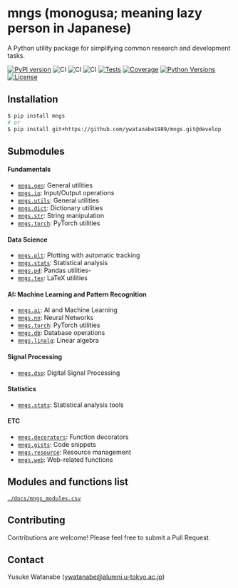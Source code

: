 <!-- ---
!-- title: README.md
!-- author: ywatanabe
!-- date: 2024-11-04 03:32:46
!-- --- -->


# mngs (monogusa; meaning lazy person in Japanese)
A Python utility package for simplifying common research and development tasks.

<!-- badges -->
[![PyPI version](https://badge.fury.io/py/mngs.svg)](https://badge.fury.io/py/mngs)
![CI](https://github.com/ywatanabe1989/mngs/actions/workflows/pypi_latest.yml/badge.svg)
![CI](https://github.com/ywatanabe1989/mngs/actions/workflows/latest_release.yml/badge.svg)
![CI](https://github.com/ywatanabe1989/mngs/actions/workflows/develop.yml/badge.svg)
[![Tests](https://github.com/ywatanabe1989/mngs/actions/workflows/tests.yml/badge.svg)](https://github.com/ywatanabe1989/mngs/actions/workflows/tests.yml)
[![Coverage](https://codecov.io/gh/ywatanabe1989/mngs/branch/main/graph/badge.svg)](https://codecov.io/gh/ywatanabe1989/mngs)
[![Python Versions](https://img.shields.io/pypi/pyversions/mngs.svg)](https://pypi.org/project/mngs/)
[![License](https://img.shields.io/github/license/ywatanabe1989/mngs.svg)](https://github.com/ywatanabe1989/mngs/blob/main/LICENSE)

<!-- <\!-- logo -\->
 !-- <div style="text-align: center;">
 !--     <img src="./docs/lazy_python.gif" alt="Lazy Python" width="200px">
 !-- </div> -->

## Installation
```bash
$ pip install mngs
# or
$ pip install git+https://github.com/ywatanabe1989/mngs.git@develop
```

## Submodules
#### Fundamentals
- [`mngs.gen`](./src/mngs/gen#readme): General utilities
- [`mngs.io`](./src/mngs/io#readme): Input/Output operations
- [`mngs.utils`](./src/mngs/utils#readme): General utilities
- [`mngs.dict`](./src/mngs/dict#readme): Dictionary utilities
- [`mngs.str`](./src/mngs/str#readme): String manipulation
- [`mngs.torch`](./src/mngs/torch#readme): PyTorch utilities

#### Data Science
- [`mngs.plt`](./src/mngs/plt#readme): Plotting with automatic tracking
- [`mngs.stats`](./src/mngs/stats#readme): Statistical analysis
- [`mngs.pd`](./src/mngs/pd#readme): Pandas utilities- 
- [`mngs.tex`](./src/mngs/tex#readme): LaTeX utilities

#### AI: Machine Learning and Pattern Recognition
- [`mngs.ai`](./src/mngs/ai#readme): AI and Machine Learning
- [`mngs.nn`](./src/mngs/nn#readme): Neural Networks
- [`mngs.torch`](./src/mngs/torch#readme): PyTorch utilities
- [`mngs.db`](./src/mngs/db#readme): Database operations
- [`mngs.linalg`](./src/mngs/linalg#readme): Linear algebra

#### Signal Processing
- [`mngs.dsp`](./src/mngs/dsp#readme): Digital Signal Processing

#### Statistics
- [`mngs.stats`](./src/mngs/stats#readme): Statistical analysis tools

#### ETC
- [`mngs.decorators`](./src/mngs/decorators#readme): Function decorators
- [`mngs.gists`](./src/mngs/gists#readme): Code snippets
- [`mngs.resource`](./src/mngs/resource#readme): Resource management
- [`mngs.web`](./src/mngs/web#readme): Web-related functions

## Modules and functions list
[`./docs/mngs_modules.csv`](./docs/mngs_modules.csv)

<!-- ## Documentation
 !-- For detailed documentation, please visit our [GitHub Pages](https://ywatanabe1989.github.io/mngs/). -->

## Contributing
Contributions are welcome! Please feel free to submit a Pull Request.

## Contact
Yusuke Watanabe (ywatanabe@alumni.u-tokyo.ac.jp)


